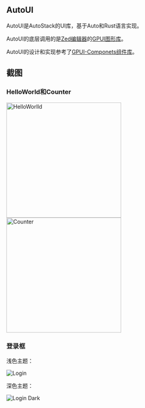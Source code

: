 ## AutoUI

AutoUI是AutoStack的UI库，基于Auto和Rust语言实现。

AutoUI的底层调用的是[Zed编辑器](https://zed.dev/)的[GPUI图形库](https://www.gpui.rs/)。

AutoUI的设计和实现参考了[GPUI-Componets组件库](https://github.com/Zed-Editor/gpui-components)。


## 截图

### HelloWorld和Counter

<p float="left">
    <img src="https://foruda.gitee.com/images/1730020919636079815/3c8f4d9e_142056.png" alt="HelloWorlld" width="300"/>
    <img src="https://foruda.gitee.com/images/1730021021429704035/4625e3ce_142056.png" alt="Counter" width="300"/>
</p>

### 登录框

浅色主题：

![Login](https://foruda.gitee.com/images/1730020177031951332/d2cae60b_142056.png "Login")

深色主题：

![Login Dark](https://foruda.gitee.com/images/1730020232074825410/43d51b5c_142056.png "Login Dark")
